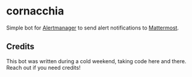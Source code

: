 # cornacchia

Simple bot for [Alertmanager](https://github.com/prometheus/alertmanager) to send alert
notifications to [Mattermost](https://about.mattermost.com/).

## Credits

This bot was written during a cold weekend, taking code here and there. Reach out if you need
credits!
